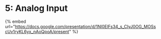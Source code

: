 # 5: Analog Input

{% embed url="https://docs.google.com/presentation/d/1Nl0ElFs34_s_CIyJ0OG_MOSscUv1ryKL6yx_nAoQpoA/present" %}
